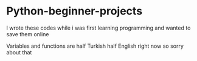 # Python-beginner-projects
 
 I wrote these codes while i was first learning programming and wanted to save them online
 
 Variables and functions are half Turkish half English right now so sorry about that
